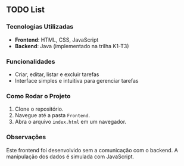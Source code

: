 ## TODO List

### Tecnologias Utilizadas

- **Frontend**: HTML, CSS, JavaScript
- **Backend**: Java (implementado na trilha K1-T3)

### Funcionalidades

- Criar, editar, listar e excluir tarefas
- Interface simples e intuitiva para gerenciar tarefas

### Como Rodar o Projeto

1. Clone o repositório.
2. Navegue até a pasta `Frontend`.
3. Abra o arquivo `index.html` em um navegador.

### Observações

Este frontend foi desenvolvido sem a comunicação com o backend. A manipulação dos dados é simulada com JavaScript.
